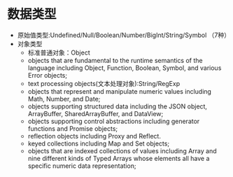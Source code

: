 # 数据类型
* 原始值类型:Undefined/Null/Boolean/Number/BigInt/String/Symbol （7种）
* 对象类型
    + 标准普通对象：Object
    + objects that are fundamental to the runtime semantics of the language including Object, Function, Boolean, Symbol, and various Error objects;
    + text processing objects(文本处理对象):String/RegExp
    + objects that represent and manipulate numeric values including Math, Number, and Date; 
    + objects supporting structured data including the JSON object, ArrayBuffer, SharedArrayBuffer, and DataView;
    + objects supporting control abstractions including generator functions and Promise objects;
    + reflection objects including Proxy and Reflect.
    + keyed collections including Map and Set objects; 
    + objects that are indexed collections of values including Array and nine different kinds of Typed Arrays whose elements all have a specific numeric data representation;
